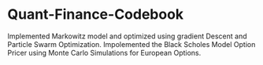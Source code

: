 # Quant-Finance-Codebook
Implemented Markowitz model and optimized using gradient Descent and Particle Swarm Optimization. Impolemented the Black Scholes Model Option Pricer using Monte Carlo Simulations for European Options.
